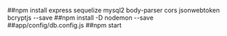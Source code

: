 ##npm install express sequelize mysql2 body-parser cors jsonwebtoken bcryptjs --save
##npm install -D nodemon --save
##app/config/db.config.js
##npm start
